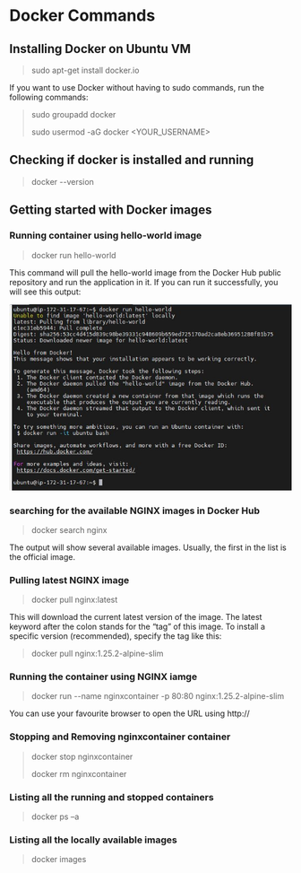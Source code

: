 # Docker Commands

## Installing Docker on Ubuntu VM

> sudo apt-get install docker.io

If you want to use Docker without having to sudo commands, run the following commands:

> sudo groupadd docker
> 
> sudo usermod -aG docker <YOUR_USERNAME>

## Checking if docker is installed and running

> docker --version

## Getting started with Docker images

### Running container using hello-world image

> docker run hello-world

This command will pull the hello-world image from the Docker Hub public repository and run the application in it. If you can run it successfully, you will see this output:

![Docker Run](https://github.com/sunnyadeshara86/kubernetes-guide/blob/master/Docker/Images/docker-run-hello-world.JPG)

### searching for the available NGINX images in Docker Hub

> docker search nginx

The output will show several available images. Usually, the first in the list is the official image.

### Pulling latest NGINX image

> docker pull nginx:latest

This will download the current latest version of the image. The latest keyword after the colon stands for the “tag” of this image. To install a specific version (recommended), specify the tag like this:

> docker pull nginx:1.25.2-alpine-slim

### Running the container using NGINX iamge

> docker run --name nginxcontainer -p 80:80 nginx:1.25.2-alpine-slim

You can use your favourite browser to open the URL using http://<serverip>

### Stopping and Removing nginxcontainer container

> docker stop nginxcontainer
>
> docker rm nginxcontainer

### Listing all the running and stopped containers

> docker ps –a

### Listing all the locally available images

> docker images





